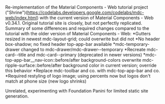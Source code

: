 Re-implementation of the Material Components - Web tutorial project ("Shrine")(https://codelabs.developers.google.com/codelabs/mdc-web/index.html) with the current version of Material Components - Web v0.34.1. Original tutorial site is closely, but not perfectly replicated. Summary of some differences and required changes compared to the tutorial with the older version of Material Components - Web:
*Gutters resized in newest mdc-layout-grid; could overwrite but did not
*No header box-shadow; no fixed header top-app-bar available
*mdc-temporary-drawer changed to mdc-drawer/mdc-drawer--temporary
*Recreate mdc-card--title and mdc-card--primary (deprecated in newer versions)
*mdc-top-app-bar__nav-icon::before/after background-colors overwrite mdc-ripple-surface::before/after background color in current version; override this behavior
*Replace mdc-toolbar and co. with mdc-top-app-bar and co.
*Required restyling of logo image; using percents now but logos don't match at phone size (new logo shrinks)

Unrelated, experimenting with Foundation Panini for limited static site generation.